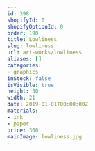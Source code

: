 ```yaml
---
id: 398
shopifyId: 0
shopifyOptionId: 0
order: 190
title: Lowliness
slug: lowliness
url: art-works/lowliness
aliases: []
categories:
- graphics
inStock: false
isVisible: true
height: 30
width: 21
date: 2019-01-01T00:00:00Z
materials:
- ink
- paper
price: 300
mainImage: lowliness.jpg
---
```

